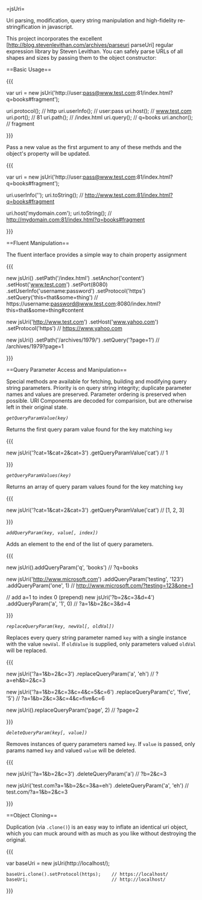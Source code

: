 =jsUri=

Uri parsing, modification, query string manipulation and high-fidelity re-stringification in javascript.

This project incorporates the excellent [http://blog.stevenlevithan.com/archives/parseuri parseUri] regular expression library by Steven Levithan. You can safely parse URLs of all shapes and sizes by passing them to the object constructor:


==Basic Usage==

{{{

var uri = new jsUri('http://user:pass@www.test.com:81/index.html?q=books#fragment');

uri.protocol();                              // http
uri.userInfo();                              // user:pass
uri.host();                                  // www.test.com
uri.port();                                  // 81
uri.path();                                  // /index.html
uri.query();                                 // q=books
uri.anchor();                                // fragment

}}}

Pass a new value as the first argument to any of these methds and the object's property will be updated.

{{{

var uri = new jsUri('http://user:pass@www.test.com:81/index.html?q=books#fragment');

uri.userInfo('');
uri.toString();                              // http://www.test.com:81/index.html?q=books#fragment

uri.host('mydomain.com');
uri.toString();                              // http://mydomain.com:81/index.html?q=books#fragment

}}}

==Fluent Manipulation==

The fluent interface provides a simple way to chain property assignment

{{{

new jsUri()
    .setPath('/index.html')
    .setAnchor('content')
    .setHost('www.test.com')
    .setPort(8080)
    .setUserInfo('username:password')
    .setProtocol('https')
    .setQuery('this=that&some=thing')      // https://username:password@www.test.com:8080/index.html?this=that&some=thing#content

new jsUri('http://www.test.com')
    .setHost('www.yahoo.com')
    .setProtocol('https')                  // https://www.yahoo.com

new jsUri()
    .setPath('/archives/1979/')
    .setQuery('?page=1')                   // /archives/1979?page=1


}}}

==Query Parameter Access and Manipulation==

Special methods are available for fetching, building and modifying query string parameters. Priority is on query string integrity; duplicate parameter names and values are preserved. Parameter ordering is preserved when possible. URI Components are decoded for comparision, but are otherwise left in their original state.

*`getQueryParamValue(key)`*

Returns the first query param value found for the key matching `key`

{{{

new jsUri('?cat=1&cat=2&cat=3')
    .getQueryParamValue('cat')             // 1

}}}

*`getQueryParamValues(key)`*

Returns an array of query param values found for the key matching `key`

{{{

new jsUri('?cat=1&cat=2&cat=3')
    .getQueryParamValue('cat')             // [1, 2, 3]

}}}


*`addQueryParam(key, value[, index])`*

Adds an element to the end of the list of query parameters.

{{{

new jsUri().addQueryParam('q', 'books')    // ?q=books

new jsUri('http://www.microsoft.com')
    .addQueryParam('testing', '123')
    .addQueryParam('one', 1)               // http://www.microsoft.com/?testing=123&one=1


// add a=1 to index 0 (prepend)
new jsUri('?b=2&c=3&d=4')
    .addQueryParam('a', '1', 0)            // ?a=1&b=2&c=3&d=4

}}}

*`replaceQueryParam(key, newVal[, oldVal])`*

Replaces every query string parameter named `key` with a single instance with the value `newVal`. If `oldValue` is supplied, only parameters valued `oldVal` will be replaced.

{{{

new jsUri('?a=1&b=2&c=3')
    .replaceQueryParam('a', 'eh')          // ?a=eh&b=2&c=3

new jsUri('?a=1&b=2&c=3&c=4&c=5&c=6')
    .replaceQueryParam('c', 'five', '5')   // ?a=1&b=2&c=3&c=4&c=five&c=6

new jsUri().replaceQueryParam('page', 2)   // ?page=2

}}}

*`deleteQueryParam(key[, value])`*

Removes instances of query parameters named `key`. If `value` is passed, only params named `key` and valued `value` will be deleted.

{{{

new jsUri('?a=1&b=2&c=3')
    .deleteQueryParam('a')                 // ?b=2&c=3

new jsUri('test.com?a=1&b=2&c=3&a=eh')
    .deleteQueryParam('a', 'eh')           // test.com/?a=1&b=2&c=3

}}}

==Object Cloning==

Duplication (via `.clone()`) is an easy way to inflate an identical uri object, which you can muck around with as much as you like without destroying the original.

{{{

var baseUri = new jsUri(http://localhost/);

    baseUri.clone().setProtocol(https);    // https://localhost/
    baseUri;                               // http://localhost/

}}}